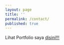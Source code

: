```yaml
---
layout: page
title: ''
permalink: /contact/
published: true
---
```

Lihat Portfolio saya [disini!!!](https://gsaputra.github.io/)

